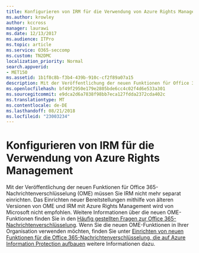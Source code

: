 ```yaml
---
title: Konfigurieren von IRM für die Verwendung von Azure Rights Management
ms.author: krowley
author: kccross
manager: laurawi
ms.date: 12/13/2017
ms.audience: ITPro
ms.topic: article
ms.service: O365-seccomp
ms.custom: TN2DMC
localization_priority: Normal
search.appverid:
- MET150
ms.assetid: 1b1f8c8b-f3b4-439b-910c-cf2f89a07a15
description: Mit der Veröffentlichung der neuen Funktionen für Office 365-Nachrichtenverschlüsselung (OME) müssen Sie IRM nicht mehr separat einrichten. Das Einrichten neuer Bereitstellungen mithilfe von älteren Versionen von OME und IRM mit Azure Rights Management wird von Microsoft nicht empfohlen. Weitere Informationen über die neuen OME-Funktionen finden Sie in den Häufig gestellten Fragen zur Office 365-Nachrichtenverschlüsselung. Wenn Sie die neuen OME-Funktionen in Ihrer Organisation verwenden möchten, finden Sie unter Einrichten von neuen Funktionen für die Office 365-Nachrichtenverschlüsselung, die auf Azure Information Protection aufbauen weitere Informationen dazu.
ms.openlocfilehash: bf49f2950e179e2805bde6cc4c02f4d6e533a301
ms.sourcegitcommit: e9dca2d6a7838f98bb7eca127fdda2372cda402c
ms.translationtype: MT
ms.contentlocale: de-DE
ms.lasthandoff: 08/21/2018
ms.locfileid: "23003234"
---
```

# <a name="configure-irm-to-use-azure-rights-management"></a>Konfigurieren von IRM für die Verwendung von Azure Rights Management

Mit der Veröffentlichung der neuen Funktionen für Office 365-Nachrichtenverschlüsselung (OME) müssen Sie IRM nicht mehr separat einrichten. Das Einrichten neuer Bereitstellungen mithilfe von älteren Versionen von OME und IRM mit Azure Rights Management wird von Microsoft nicht empfohlen. Weitere Informationen über die neuen OME-Funktionen finden Sie in den [Häufig gestellten Fragen zur Office 365-Nachrichtenverschlüsselung](https://support.office.com/article/0432dce9-d9b6-4e73-8a13-4a932eb0081e). Wenn Sie die neuen OME-Funktionen in Ihrer Organisation verwenden möchten, finden Sie unter [Einrichten von neuen Funktionen für die Office 365-Nachrichtenverschlüsselung, die auf Azure Information Protection aufbauen](https://support.office.com/article/7ff0c040-b25c-4378-9904-b1b50210d00e) weitere Informationen dazu.
  

